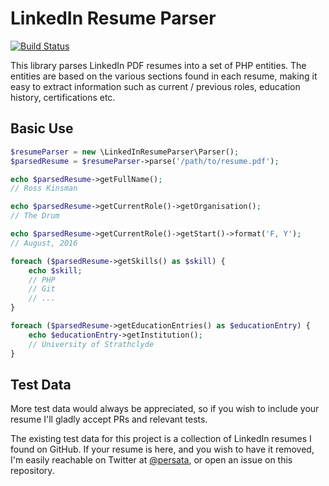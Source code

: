 # LinkedIn Resume Parser

[![Build Status](https://travis-ci.org/Persata/linkedin-resume-parser.svg?branch=master)](https://travis-ci.org/Persata/linkedin-resume-parser)

This library parses LinkedIn PDF resumes into a set of PHP entities. The entities are based on the various sections
found in each resume, making it easy to extract information such as current / previous roles, education history,
certifications etc.

## Basic Use

```php
$resumeParser = new \LinkedInResumeParser\Parser();
$parsedResume = $resumeParser->parse('/path/to/resume.pdf');

echo $parsedResume->getFullName();
// Ross Kinsman

echo $parsedResume->getCurrentRole()->getOrganisation();
// The Drum

echo $parsedResume->getCurrentRole()->getStart()->format('F, Y');
// August, 2016

foreach ($parsedResume->getSkills() as $skill) {
    echo $skill;
    // PHP
    // Git
    // ...
}

foreach ($parsedResume->getEducationEntries() as $educationEntry) {
    echo $educationEntry->getInstitution();
    // University of Strathclyde
}
```

## Test Data

More test data would always be appreciated, so if you wish to include your resume I'll gladly accept PRs and
relevant tests.

The existing test data for this project is a collection of LinkedIn resumes I found on GitHub. If your resume is
here, and you wish to have it removed, I'm easily reachable on Twitter at [@persata](https://twitter.com/persata),
or open an issue on this repository.
